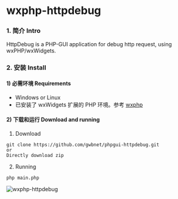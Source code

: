 # wxphp-httpdebug

### 1. 简介 Intro
HttpDebug is a PHP-GUI application for debug http request, using wxPHP/wxWidgets.

### 2. 安装 Install

#### 1) 必需环境 Requirements
* Windows or Linux
* 已安装了 wxWidgets 扩展的 PHP 环境。参考 [wxphp](https://github.com/wxphp/wxphp)

#### 2) 下载和运行 Download and running

1. Download 
```  
git clone https://github.com/gwbnet/phpgui-httpdebug.git
or
Directly download zip
```

2. Running
```
php main.php
```
![wxphp-httpdebug](https://wslim.cn/images/github/wxphp-httpdebug/main.jpg)
